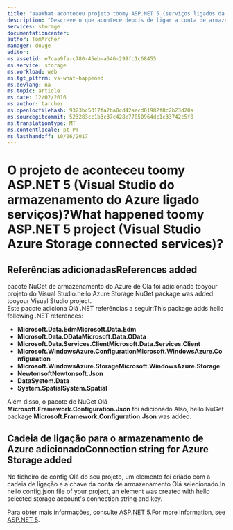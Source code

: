 ```yaml
---
title: "aaaWhat aconteceu projeto toomy ASP.NET 5 (serviços ligados da Visual Studio) | Microsoft Docs"
description: "Descreve o que acontece depois de ligar a conta de armazenamento do Azure tooan num projeto Visual Studio ASP.NET 5 com o Visual Studio ligada a serviços"
services: storage
documentationcenter: 
author: TomArcher
manager: douge
editor: 
ms.assetid: e7caa9fa-c780-45eb-a546-299fc1c68455
ms.service: storage
ms.workload: web
ms.tgt_pltfrm: vs-what-happened
ms.devlang: na
ms.topic: article
ms.date: 12/02/2016
ms.author: tarcher
ms.openlocfilehash: 9323bc5317fa2ba0cd42aecd01982f8c2b23d20a
ms.sourcegitcommit: 523283cc1b3c37c428e77850964dc1c33742c5f0
ms.translationtype: MT
ms.contentlocale: pt-PT
ms.lasthandoff: 10/06/2017
---
```

# <a name="what-happened-toomy-aspnet-5-project-visual-studio-azure-storage-connected-services"></a><span data-ttu-id="dedbd-103">O projeto de aconteceu toomy ASP.NET 5 (Visual Studio do armazenamento do Azure ligado serviços)?</span><span class="sxs-lookup"><span data-stu-id="dedbd-103">What happened toomy ASP.NET 5 project (Visual Studio Azure Storage connected services)?</span></span>
## <a name="references-added"></a><span data-ttu-id="dedbd-104">Referências adicionadas</span><span class="sxs-lookup"><span data-stu-id="dedbd-104">References added</span></span>
<span data-ttu-id="dedbd-105">pacote NuGet de armazenamento do Azure de Olá foi adicionado tooyour projeto do Visual Studio.</span><span class="sxs-lookup"><span data-stu-id="dedbd-105">hello Azure Storage NuGet package was added tooyour Visual Studio project.</span></span>  
<span data-ttu-id="dedbd-106">Este pacote adiciona Olá .NET referências a seguir:</span><span class="sxs-lookup"><span data-stu-id="dedbd-106">This package adds hello following .NET references:</span></span>

* <span data-ttu-id="dedbd-107">**Microsoft.Data.Edm**</span><span class="sxs-lookup"><span data-stu-id="dedbd-107">**Microsoft.Data.Edm**</span></span>
* <span data-ttu-id="dedbd-108">**Microsoft.Data.OData**</span><span class="sxs-lookup"><span data-stu-id="dedbd-108">**Microsoft.Data.OData**</span></span>
* <span data-ttu-id="dedbd-109">**Microsoft.Data.Services.Client**</span><span class="sxs-lookup"><span data-stu-id="dedbd-109">**Microsoft.Data.Services.Client**</span></span>
* <span data-ttu-id="dedbd-110">**Microsoft.WindowsAzure.Configuration**</span><span class="sxs-lookup"><span data-stu-id="dedbd-110">**Microsoft.WindowsAzure.Configuration**</span></span>
* <span data-ttu-id="dedbd-111">**Microsoft.WindowsAzure.Storage**</span><span class="sxs-lookup"><span data-stu-id="dedbd-111">**Microsoft.WindowsAzure.Storage**</span></span>
* <span data-ttu-id="dedbd-112">**Newtonsoft**</span><span class="sxs-lookup"><span data-stu-id="dedbd-112">**Newtonsoft.Json**</span></span>
* <span data-ttu-id="dedbd-113">**Data**</span><span class="sxs-lookup"><span data-stu-id="dedbd-113">**System.Data**</span></span>
* <span data-ttu-id="dedbd-114">**System.Spatial**</span><span class="sxs-lookup"><span data-stu-id="dedbd-114">**System.Spatial**</span></span>

<span data-ttu-id="dedbd-115">Além disso, o pacote de NuGet Olá **Microsoft.Framework.Configuration.Json** foi adicionado.</span><span class="sxs-lookup"><span data-stu-id="dedbd-115">Also, hello NuGet package **Microsoft.Framework.Configuration.Json** was added.</span></span>

## <a name="connection-string-for-azure-storage-added"></a><span data-ttu-id="dedbd-116">Cadeia de ligação para o armazenamento de Azure adicionado</span><span class="sxs-lookup"><span data-stu-id="dedbd-116">Connection string for Azure Storage added</span></span>
<span data-ttu-id="dedbd-117">No ficheiro de config Olá do seu projeto, um elemento foi criado com a cadeia de ligação e a chave da conta de armazenamento Olá selecionado.</span><span class="sxs-lookup"><span data-stu-id="dedbd-117">In hello config.json file of your project, an element was created with hello selected storage account's connection string and key.</span></span>

<span data-ttu-id="dedbd-118">Para obter mais informações, consulte [ASP.NET 5](http://www.asp.net/vnext).</span><span class="sxs-lookup"><span data-stu-id="dedbd-118">For more information, see [ASP.NET 5](http://www.asp.net/vnext).</span></span>

